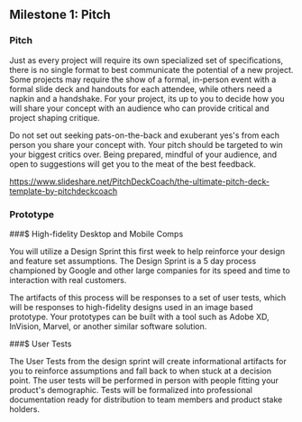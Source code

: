 ## Milestone 1: Pitch

### Pitch

Just as every project will require its own specialized set of specifications, there is no single format to best communicate the potential of a new project. Some projects may require the show of a formal, in-person event with a formal slide deck and handouts for each attendee, while others need a napkin and a handshake. For your project, its up to you to decide how you will share your concept with an audience who can provide critical and project shaping critique.

Do not set out seeking pats-on-the-back and exuberant yes's from each person you share your concept with. Your pitch should be targeted to win your biggest critics over. Being prepared, mindful of your audience, and open to suggestions will get you to the meat of the best feedback.


https://www.slideshare.net/PitchDeckCoach/the-ultimate-pitch-deck-template-by-pitchdeckcoach

### Prototype

###$ High-fidelity Desktop and Mobile Comps

You will utilize a Design Sprint this first week to help reinforce your design and feature set assumptions. The Design Sprint is a 5 day process championed by Google and other large companies for its speed and time to interaction with real customers.

The artifacts of this process will be responses to a set of user tests, which will be responses to high-fidelity designs used in an image based prototype. Your prototypes can be built with a tool such as Adobe XD, InVision, Marvel, or another similar software solution.

###$ User Tests

The User Tests from the design sprint will create informational artifacts for you to reinforce assumptions and fall back to when stuck at a decision point. The user tests will be performed in person with people fitting your product's demographic. Tests will be formalized into professional documentation ready for distribution to team members and product stake holders.
